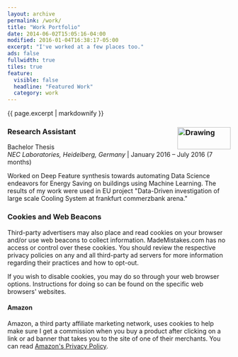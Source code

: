 ```yaml
---
layout: archive
permalink: /work/
title: "Work Portfolio"
date: 2014-06-02T15:05:16-04:00
modified: 2016-01-04T16:38:17-05:00
excerpt: "I've worked at a few places too."
ads: false
fullwidth: true
tiles: true
feature:
  visible: false
  headline: "Featured Work"
  category: work
---
```


{{ page.excerpt | markdownify }}

### Research Assistant <img src="https://prakhar-agarwal.github.io/images/Nec.png" alt="Drawing" width="120" height="50" align="right"/>

Bachelor Thesis <br />
*NEC Laboratories, Heidelberg, Germany* \| January 2016 – July 2016 (7 months)

Worked on Deep Feature synthesis towards automating Data Science endeavors for Energy Saving on buildings using Machine Learning.
The results of my work ​were used in EU project "Data-Driven investigation of large scale Cooling System at frankfurt commerzbank arena."




### Cookies and Web Beacons

Third-party advertisers may also place and read cookies on your browser and/or use web beacons to collect information. MadeMistakes.com has no access or control over these cookies. You should review the respective privacy policies on any and all third-party ad servers for more information regarding their practices and how to opt-out.

If you wish to disable cookies, you may do so through your web browser options. Instructions for doing so can be found on the specific web browsers' websites.

#### Amazon

Amazon, a third party affiliate marketing network, uses cookies to help make sure I get a commission when you buy a product after clicking on a link or ad banner that takes you to the site of one of their merchants. You can read [Amazon's Privacy Policy](http://www.amazon.com/gp/help/customer/display.html?nodeId=468496).

